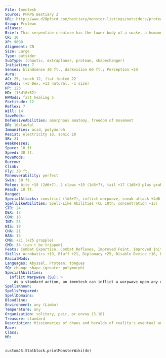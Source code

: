 ```yaml
---
File: Imentesh
Source: PFRPG Bestiary 2
URL: http://www.d20pfsrd.com/bestiary/monster-listings/outsiders/protean/protean-imentesh
Group: Protean
aliases: 
Brief: This serpentine creature has the lower body of a snake, a humanoid torso, and a bird-like head and claws.
CR: 10
XP: 9600
Alignment: CN
Size: Large
Type: outsider
SubType: (chaotic, extraplanar, protean, shapechanger)
Initiative: 7
Senses: blindsense 30 ft., darkvision 60 ft.; Perception +20
Aura: 
AC: 25, touch 12, flat-footed 22
ACMods: (+3 Dex, +13 natural, -1 size)
HP: 123
HD: (13d10+52)
HPMods: fast healing 5
Fortitude: 12
Reflex: 7
Will: 14
SaveMods: 
DefensiveAbilities: amorphous anatomy, freedom of movement
DR: 10/lawful
Immunities: acid, polymorph
Resist: electricity 10, sonic 10
SR: 21
Weaknesses: 
Space: 10 ft.
Speed: 30 ft.
MoveMods: 
Burrow: 
Climb: 
Fly: 30 ft.
Maneuverability: perfect
Swim: 30 ft.
Melee: bite +19 (2d6+7), 2 claws +19 (1d8+7), tail +17 (1d8+3 plus grab)
Reach: 10 ft.
Ranged: 
SpecialAttacks: constrict (1d8+7), inflict warpwave, sneak attack +4d6
SpellLikeAbilities: Spell-Like Abilities (CL 10th; concentration +15)  Constant-detect law, tongues   At Will-dimension door (self plus 50 lbs. of objects only), make whole, major creation, shatter (DC 17), shrink item   3/day-chaos hammer (DC 19), dispel magic, slow (DC 18)   1/day-break enchantment, dispel law (DC 20), haste, polymorph any object (DC 23)
STR: 24
DEX: 17
CON: 18
INT: 23
WIS: 18
CHA: 21
BAB: 13
CMB: +21 (+25 grapple)
CMD: 34 (can't be tripped)
Feats: Combat Expertise, Combat Reflexes, Improved Feint, Improved Initiative, Iron Will, Multiattack, Persuasive
Skills: Acrobatics +19, Bluff +21, Diplomacy +25, Disable Device +16, Fly +9, Intimidate +25, Knowledge (arcana) +22, Knowledge (planes) +22, Knowledge (any two) +19, Perception +20, Sense Motive +20, Stealth +15, Swim +15
RacialMods: 
Languages: Abyssal, Protean; tongues
SQ: change shape (greater polymorph)
SpecialAbilities:
  Inflict Warpwave (Su): >
    As a standard action, an imentesh can inflict a warpwave upon any corporeal creature within 100 feet. The target can resist the warpwave's effects with a DC 20 Fortitude save. If the imentesh wishes, it can use this ability as a swift action, but if it does so, it is affected by the warpwave as well unless it resists the effects with its own Fortitude save. See page 213 for a list of possible effects caused by a warpwave. The save DC is Constitution-based.
SpellsKnown: 
SpellsPrepared: 
SpellDomains: 
Bloodline: 
Environment: any (Limbo)
Temperature: any
Organization: solitary, pair, or envoy (3-10)
Treasure: standard
Description: Missionaries of chaos and heralds of reality's eventual unraveling, imenteshes are the proteans most likely to be encountered outside of Limbo. Despite their sometimes loquacious and courtly manner, imenteshes' entropic agenda is ever at the front of their minds, and this inherent madness is evident in the soft, telepathic susurrus that constantly surrounds them, threatening to warp the minds of the weak-willed.  An imentesh is 15 feet long and weighs 1,200 pounds.
Race: 
Class: 
MR: 
---
```

```dataviewjs
customJS.Statblock.printMonsterWiki(dv)
```
